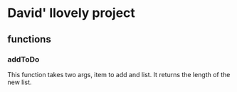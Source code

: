# David' llovely project

## functions

### addToDo

This function takes two args, item to add and list. It returns the length of the new list.
